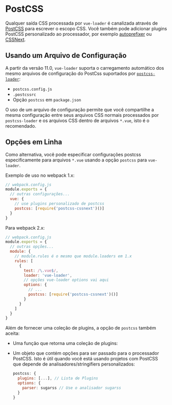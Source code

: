 # PostCSS

Qualquer saída CSS processada por `vue-loader` é canalizada através de [PostCSS](https://github.com/postcss/postcss) para escrever o escopo CSS. Você também pode adicionar plugins PostCSS personalizado ao processador, por exemplo [autoprefixer](https://github.com/postcss/autoprefixer) ou [CSSNext](http://cssnext.io/).

## Usando um Arquivo de Configuração

A partir da versão 11.0, `vue-loader` suporta o carregamento automático dos mesmo arquivos de configuração do PostCss suportados por [`postcss-loader`](https://github.com/postcss/postcss-loader#usage):

- `postcss.config.js`
- `.postcssrc`
- Opção `postcss` em `package.json`

O uso de um arquivo de configuração permite que você compartilhe a mesma configuração entre seus arquivos CSS normais processados por `postcss-loader` e os arquivos CSS dentro de arquivos `*.vue`, isto é o recomendado.

## Opções em Linha

Como alternativa, você pode especificar configurações postcss especificamente para arquivos `*.vue` usando a opção `postcss` para `vue-loader`.

Exemplo de uso no webpack 1.x:

```js
// webpack.config.js
module.exports = {
  // outras configurações...
  vue: {
    // use plugins personalizado de postcss
    postcss: [require('postcss-cssnext')()]
  }
}
```

Para webpack 2.x:

```js
// webpack.config.js
module.exports = {
  // outras opções...
  module: {
    // module.rules é o mesmo que module.loaders em 1.x
    rules: [
      {
        test: /\.vue$/,
        loader: 'vue-loader',
        // opções vue-loader options vai aqui
        options: {
          // ...
          postcss: [require('postcss-cssnext')()]
        }
      }
    ]
  }
}
```

Além de fornecer uma coleção de plugins, a opção de `postcss` também aceita:

- Uma função que retorna uma coleção de plugins:

- Um objeto que contém opções para ser passado para o processador PostCSS. Isto é útil quando você está usando projetos com PostCSS que depende de analisadores/stringifiers personalizados:

  ```js
  postcss: {
    plugins: [...], // Lista de Plugins
    options: {
      parser: sugarss // Use o analisador sugarss
    }
  }
  ```
